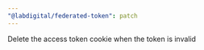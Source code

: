 ```yaml
---
"@labdigital/federated-token": patch
---
```


Delete the access token cookie when the token is invalid
